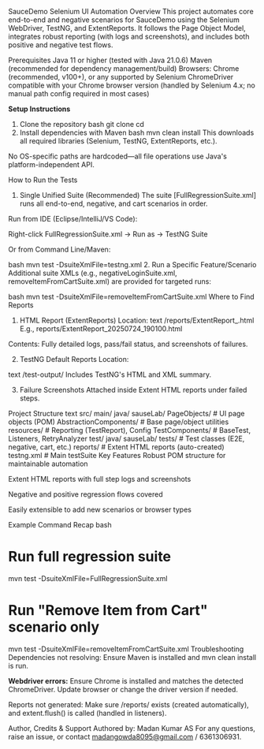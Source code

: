 SauceDemo Selenium UI Automation
Overview
This project automates core end-to-end and negative scenarios for SauceDemo using the Selenium WebDriver, TestNG, and ExtentReports.
It follows the Page Object Model, integrates robust reporting (with logs and screenshots), and includes both positive and negative test flows.

Prerequisites
Java 11 or higher (tested with Java 21.0.6)
Maven (recommended for dependency management/build)
Browsers: Chrome (recommended, v100+), or any supported by Selenium
ChromeDriver compatible with your Chrome browser version
(handled by Selenium 4.x; no manual path config required in most cases)

**Setup Instructions**
1. Clone the repository
bash
git clone <your-repo-url>
cd <repo-folder>
2. Install dependencies with Maven
bash
mvn clean install
This downloads all required libraries (Selenium, TestNG, ExtentReports, etc.).

No OS-specific paths are hardcoded—all file operations use Java's platform-independent API.

How to Run the Tests
1. Single Unified Suite (Recommended)
The suite [FullRegressionSuite.xml] runs all end-to-end, negative, and cart scenarios in order.

Run from IDE (Eclipse/IntelliJ/VS Code):

Right-click FullRegressionSuite.xml → Run as → TestNG Suite

Or from Command Line/Maven:

bash
mvn test -DsuiteXmlFile=testng.xml
2. Run a Specific Feature/Scenario
Additional suite XMLs (e.g., negativeLoginSuite.xml, removeItemFromCartSuite.xml) are provided for targeted runs:

bash
mvn test -DsuiteXmlFile=removeItemFromCartSuite.xml
Where to Find Reports
1. HTML Report (ExtentReports)
Location:
text
<project-root>/reports/ExtentReport_<timestamp>.html
E.g., reports/ExtentReport_20250724_190100.html

Contents:
Fully detailed logs, pass/fail status, and screenshots of failures.

2. TestNG Default Reports
Location:

text
<project-root>/test-output/
Includes TestNG's HTML and XML summary.

3. Failure Screenshots
Attached inside Extent HTML reports under failed steps.

Project Structure
text
src/
  main/
    java/
      sauseLab/
        PageObjects/           # UI page objects (POM)
        AbstractionComponents/ # Base page/object utilities
        resources/             # Reporting (TestReport), Config
        TestComponents/        # BaseTest, Listeners, RetryAnalyzer
  test/
    java/
      sauseLab/
        tests/                 # Test classes (E2E, negative, cart, etc.)
reports/                       # Extent HTML reports (auto-created)
testng.xml                     # Main testSuite
Key Features
Robust POM structure for maintainable automation

Extent HTML reports with full step logs and screenshots

Negative and positive regression flows covered

Easily extensible to add new scenarios or browser types

Example Command Recap
bash
# Run full regression suite
mvn test -DsuiteXmlFile=FullRegressionSuite.xml

# Run "Remove Item from Cart" scenario only
mvn test -DsuiteXmlFile=removeItemFromCartSuite.xml
Troubleshooting
Dependencies not resolving:
Ensure Maven is installed and mvn clean install is run.

**Webdriver errors:**
Ensure Chrome is installed and matches the detected ChromeDriver. Update browser or change the driver version if needed.

Reports not generated:
Make sure <project-root>/reports/ exists (created automatically), and extent.flush() is called (handled in listeners).

Author, Credits & Support
Authored by: Madan Kumar AS
For any questions, raise an issue, or contact madangowda8095@gmail.com / 6361306931.
